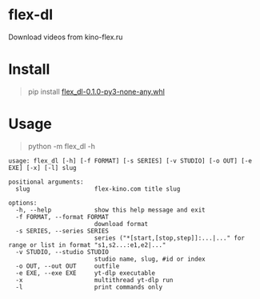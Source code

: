 # flex-dl
Download videos from kino-flex.ru

# Install
> pip install [flex_dl-0.1.0-py3-none-any.whl](https://github.com/NIKDISSV-Forever/flex-dl/releases)

# Usage 
> python -m flex_dl -h

```
usage: flex_dl [-h] [-f FORMAT] [-s SERIES] [-v STUDIO] [-o OUT] [-e EXE] [-x] [-l] slug

positional arguments:
  slug                  flex-kino.com title slug

options:
  -h, --help            show this help message and exit
  -f FORMAT, --format FORMAT
                        download format
  -s SERIES, --series SERIES
                        series ("*[start,[stop,step]]:...|..." for range or list in format "s1,s2...:e1,e2|..."
  -v STUDIO, --studio STUDIO
                        studio name, slug, #id or index
  -o OUT, --out OUT     outfile
  -e EXE, --exe EXE     yt-dlp executable
  -x                    multithread yt-dlp run
  -l                    print commands only
```
